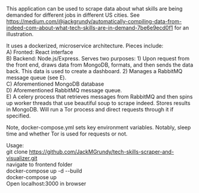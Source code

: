 This application can be used to scrape data about what skills are being demanded for different jobs in different US cities. See https://medium.com/@jackgrundy/automatically-compiling-data-from-indeed-com-about-what-tech-skills-are-in-demand-7be6e9ecd0f1 for an illustration.  
  
It uses a dockerized, microservice architecture. Pieces include:  
A) Fronted: React interface  
B) Backend: Node.js/Express. Serves two purposes: 1) Upon request from the front end, draws data from MongoDB, formats, and then sends the data back. This data is used to create a dashboard. 2) Manages a RabbitMQ message queue (see E).  
C) Aforementioned MongoDB database  
D) Aforementioned RabbitMQ message queue.  
E) A celery process that retrieves messages from RabbitMQ and then spins up worker threads that use beautiful soup to scrape indeed. Stores results in MongoDB. Will run a Tor process and direct requests through it if specified.   

Note, docker-compose.yml sets key environment variables. Notably, sleep time and whether Tor is used for requests or not.  
  
Usage:  
git clone https://github.com/JackMGrundy/tech-skills-scraper-and-visualizer.git  
navigate to frontend folder  
docker-compose up -d --build  
docker-compose up  
Open localhost:3000 in browser  
